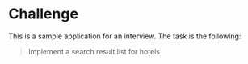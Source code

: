 # Challenge

This is a sample application for an interview. The task is the following:

> Implement a search result list for hotels
